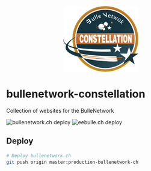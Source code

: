 <div align="center">
  <img src="docs/assets/BN-constellation.png"/>
</div>

# bullenetwork-constellation
Collection of websites for the BulleNetwork

![bullenetwork.ch deploy](https://github.com/doxa-tech/bullenetwork-constellation/workflows/bullenetwork.ch%20deploy/badge.svg)
![eebulle.ch deploy](https://github.com/doxa-tech/bullenetwork-constellation/workflows/eebulle.ch%20deploy/badge.svg?branch=production-eebulle-ch)

## Deploy

```bash
# Deploy bullenetwork.ch
git push origin master:production-bullenetwork-ch